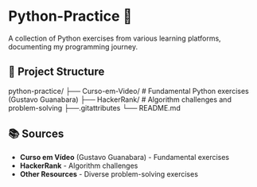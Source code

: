 # Python-Practice 🐍

A collection of Python exercises from various learning platforms, documenting my programming journey.

## 📂 Project Structure
python-practice/
├── Curso-em-Video/ # Fundamental Python exercises (Gustavo Guanabara)
├── HackerRank/ # Algorithm challenges and problem-solving
├──.gitattributes
└── README.md


## 📚 Sources
- **Curso em Vídeo** (Gustavo Guanabara) - Fundamental exercises
- **HackerRank** - Algorithm challenges
- **Other Resources** - Diverse problem-solving exercises


